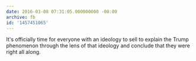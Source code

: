 ```yaml
---
date: 2016-03-08 07:31:05.000000000 -08:00
archive: fb
id: '1457451065'
---
```


It's officially time for everyone with an ideology to sell to explain the Trump phenomenon through the lens of that ideology and conclude that they were right all along.
